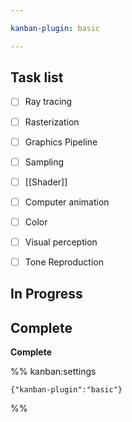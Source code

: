 ```yaml
---

kanban-plugin: basic

---
```


## Task list

- [ ] Ray tracing
- [ ] Rasterization
- [ ] Graphics Pipeline
- [ ] Sampling
- [ ] [[Shader]]
- [ ] Computer animation
- [ ] Color
- [ ] Visual perception
- [ ] Tone Reproduction


## In Progress



## Complete

**Complete**




%% kanban:settings
```
{"kanban-plugin":"basic"}
```
%%